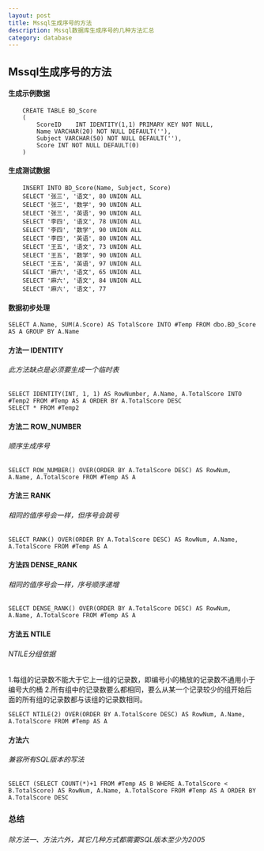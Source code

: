 ```yaml
---
layout: post
title: Mssql生成序号的方法
description: Mssql数据库生成序号的几种方法汇总
category: database
---
```


## Mssql生成序号的方法
 #### 生成示例数据

        CREATE TABLE BD_Score
        (
            ScoreID    INT IDENTITY(1,1) PRIMARY KEY NOT NULL,
            Name VARCHAR(20) NOT NULL DEFAULT(''),
            Subject VARCHAR(50) NOT NULL DEFAULT(''),
            Score INT NOT NULL DEFAULT(0)
        )

#### 生成测试数据  

        INSERT INTO BD_Score(Name, Subject, Score)
        SELECT '张三', '语文', 80 UNION ALL
        SELECT '张三', '数学', 90 UNION ALL
        SELECT '张三', '英语', 90 UNION ALL
        SELECT '李四', '语文', 78 UNION ALL
        SELECT '李四', '数学', 90 UNION ALL
        SELECT '李四', '英语', 80 UNION ALL
        SELECT '王五', '语文', 73 UNION ALL
        SELECT '王五', '数学', 90 UNION ALL
        SELECT '王五', '英语', 97 UNION ALL
        SELECT '麻六', '语文', 65 UNION ALL
        SELECT '麻六', '语文', 84 UNION ALL
        SELECT '麻六', '语文', 77

#### 数据初步处理

    SELECT A.Name, SUM(A.Score) AS TotalScore INTO #Temp FROM dbo.BD_Score AS A GROUP BY A.Name

#### 方法一 IDENTITY
###### 此方法缺点是必须要生成一个临时表

    SELECT IDENTITY(INT, 1, 1) AS RowNumber, A.Name, A.TotalScore INTO #Temp2 FROM #Temp AS A ORDER BY A.TotalScore DESC
    SELECT * FROM #Temp2

#### 方法二 ROW_NUMBER
###### 顺序生成序号

    SELECT ROW_NUMBER() OVER(ORDER BY A.TotalScore DESC) AS RowNum, A.Name, A.TotalScore FROM #Temp AS A

#### 方法三 RANK
###### 相同的值序号会一样，但序号会跳号

    SELECT RANK() OVER(ORDER BY A.TotalScore DESC) AS RowNum, A.Name, A.TotalScore FROM #Temp AS A

#### 方法四 DENSE_RANK
###### 相同的值序号会一样，序号顺序递增

    SELECT DENSE_RANK() OVER(ORDER BY A.TotalScore DESC) AS RowNum, A.Name, A.TotalScore FROM #Temp AS A

#### 方法五 NTILE
###### NTILE分组依据

1.每组的记录数不能大于它上一组的记录数，即编号小的桶放的记录数不通用小于编号大的桶
2.所有组中的记录数要么都相同，要么从某一个记录较少的组开始后面的所有组的记录数都与该组的记录数相同。
    
    SELECT NTILE(2) OVER(ORDER BY A.TotalScore DESC) AS RowNum, A.Name, A.TotalScore FROM #Temp AS A

#### 方法六 
###### 兼容所有SQL版本的写法

    SELECT (SELECT COUNT(*)+1 FROM #Temp AS B WHERE A.TotalScore < B.TotalScore) AS RowNum, A.Name, A.TotalScore FROM #Temp AS A ORDER BY A.TotalScore DESC

### 总结
###### 除方法一、方法六外，其它几种方式都需要SQL版本至少为2005

